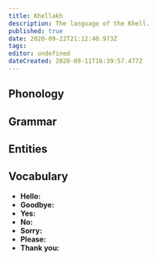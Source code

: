 ```yaml
---
title: Khellakh
description: The language of the Khell.
published: true
date: 2020-09-22T21:12:40.973Z
tags: 
editor: undefined
dateCreated: 2020-09-11T16:39:57.477Z
---
```


## Phonology

## Grammar

## Entities

## Vocabulary

- **Hello:** 
- **Goodbye:** 
- **Yes:** 
- **No:** 
- **Sorry:** 
- **Please:** 
- **Thank you:** 